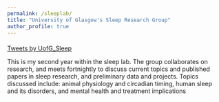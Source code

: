```yaml
---
permalink: /sleeplab/
title: "University of Glasgow's Sleep Research Group"
author_profile: true
---
```

</div><div style="float; right; margin-top: 20px;"><a class="twitter-timeline" data-width="300" data-height="400" data-theme="dark" href="https://twitter.com/UofG_Sleep?ref_src=twsrc%5Etfw">Tweets by UofG_Sleep</a> <script async src="https://platform.twitter.com/widgets.js" charset="utf-8"></script></div>


This is my second year within the sleep lab. The group collaborates on research, and meets fortnightly to discuss current topics and published papers in sleep research, and preliminary data and projects. Topics discussed include: animal physiology and circadian timing, human sleep and its disorders, and mental health and treatment implications
